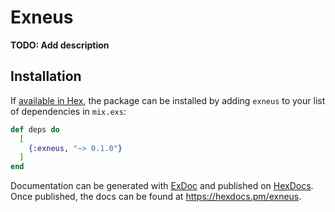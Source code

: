 # Exneus

**TODO: Add description**

## Installation

If [available in Hex](https://hex.pm/docs/publish), the package can be installed
by adding `exneus` to your list of dependencies in `mix.exs`:

```elixir
def deps do
  [
    {:exneus, "~> 0.1.0"}
  ]
end
```

Documentation can be generated with [ExDoc](https://github.com/elixir-lang/ex_doc)
and published on [HexDocs](https://hexdocs.pm). Once published, the docs can
be found at <https://hexdocs.pm/exneus>.

